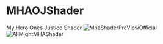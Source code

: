 # MHAOJShader
My Hero Ones Justice Shader
![MhaShaderPreViewOfficial](https://user-images.githubusercontent.com/81712427/114895779-c4cc7900-9ddd-11eb-87aa-2f15a5db3690.png)
![AllMightMHAShader](https://user-images.githubusercontent.com/81712427/114895780-c5650f80-9ddd-11eb-969f-56d98a4ba196.png)
